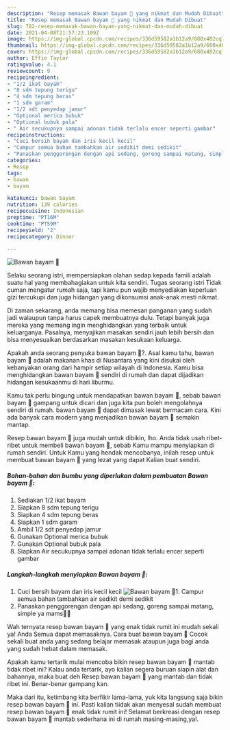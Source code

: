 ```yaml
---
description: "Resep memasak Bawan bayam 🥬 yang nikmat dan Mudah Dibuat"
title: "Resep memasak Bawan bayam 🥬 yang nikmat dan Mudah Dibuat"
slug: 782-resep-memasak-bawan-bayam-yang-nikmat-dan-mudah-dibuat
date: 2021-04-08T21:57:23.109Z
image: https://img-global.cpcdn.com/recipes/336d59582a1b12a9/680x482cq70/bawan-bayam-🥬-foto-resep-utama.jpg
thumbnail: https://img-global.cpcdn.com/recipes/336d59582a1b12a9/680x482cq70/bawan-bayam-🥬-foto-resep-utama.jpg
cover: https://img-global.cpcdn.com/recipes/336d59582a1b12a9/680x482cq70/bawan-bayam-🥬-foto-resep-utama.jpg
author: Effie Taylor
ratingvalue: 4.1
reviewcount: 9
recipeingredient:
- "1/2 ikat bayam"
- "8 sdm tepung terigu"
- "4 sdm tepung beras"
- "1 sdm garam"
- "1/2 sdt penyedap jamur"
- "Optional merica bubuk"
- "Optional bubuk pala"
- " Air secukupnya sampai adonan tidak terlalu encer seperti gambar"
recipeinstructions:
- "Cuci bersih bayam dan iris kecil kecil"
- "Campur semua bahan tambahkan air sedikit demi sedikit"
- "Panaskan penggorengan dengan api sedang, goreng sampai matang, simple ya mams🧡🤗"
categories:
- Resep
tags:
- bawan
- bayam

katakunci: bawan bayam 
nutrition: 139 calories
recipecuisine: Indonesian
preptime: "PT16M"
cooktime: "PT59M"
recipeyield: "2"
recipecategory: Dinner

---
```



![Bawan bayam 🥬](https://img-global.cpcdn.com/recipes/336d59582a1b12a9/680x482cq70/bawan-bayam-🥬-foto-resep-utama.jpg)

Selaku seorang istri, mempersiapkan olahan sedap kepada famili adalah suatu hal yang membahagiakan untuk kita sendiri. Tugas seorang istri Tidak cuman mengatur rumah saja, tapi kamu pun wajib menyediakan keperluan gizi tercukupi dan juga hidangan yang dikonsumsi anak-anak mesti nikmat.

Di zaman  sekarang, anda memang bisa memesan panganan yang sudah jadi walaupun tanpa harus capek membuatnya dulu. Tetapi banyak juga mereka yang memang ingin menghidangkan yang terbaik untuk keluarganya. Pasalnya, menyajikan masakan sendiri jauh lebih bersih dan bisa menyesuaikan berdasarkan masakan kesukaan keluarga. 



Apakah anda seorang penyuka bawan bayam 🥬?. Asal kamu tahu, bawan bayam 🥬 adalah makanan khas di Nusantara yang kini disukai oleh kebanyakan orang dari hampir setiap wilayah di Indonesia. Kamu bisa menghidangkan bawan bayam 🥬 sendiri di rumah dan dapat dijadikan hidangan kesukaanmu di hari liburmu.

Kamu tak perlu bingung untuk mendapatkan bawan bayam 🥬, sebab bawan bayam 🥬 gampang untuk dicari dan juga kita pun boleh mengolahnya sendiri di rumah. bawan bayam 🥬 dapat dimasak lewat bermacam cara. Kini ada banyak cara modern yang menjadikan bawan bayam 🥬 semakin mantap.

Resep bawan bayam 🥬 juga mudah untuk dibikin, lho. Anda tidak usah ribet-ribet untuk membeli bawan bayam 🥬, sebab Kamu mampu menyiapkan di rumah sendiri. Untuk Kamu yang hendak mencobanya, inilah resep untuk membuat bawan bayam 🥬 yang lezat yang dapat Kalian buat sendiri.

<!--inarticleads1-->

##### Bahan-bahan dan bumbu yang diperlukan dalam pembuatan Bawan bayam 🥬:

1. Sediakan 1/2 ikat bayam
1. Siapkan 8 sdm tepung terigu
1. Siapkan 4 sdm tepung beras
1. Siapkan 1 sdm garam
1. Ambil 1/2 sdt penyedap jamur
1. Gunakan Optional merica bubuk
1. Gunakan Optional bubuk pala
1. Siapkan  Air secukupnya sampai adonan tidak terlalu encer seperti gambar




<!--inarticleads2-->

##### Langkah-langkah menyiapkan Bawan bayam 🥬:

1. Cuci bersih bayam dan iris kecil kecil
<img src="https://img-global.cpcdn.com/steps/14f2ff740ae2715b/160x128cq70/bawan-bayam-🥬-langkah-memasak-1-foto.jpg" alt="Bawan bayam 🥬">1. Campur semua bahan tambahkan air sedikit demi sedikit
1. Panaskan penggorengan dengan api sedang, goreng sampai matang, simple ya mams🧡🤗




Wah ternyata resep bawan bayam 🥬 yang enak tidak rumit ini mudah sekali ya! Anda Semua dapat memasaknya. Cara buat bawan bayam 🥬 Cocok sekali buat anda yang sedang belajar memasak ataupun juga bagi anda yang sudah hebat dalam memasak.

Apakah kamu tertarik mulai mencoba bikin resep bawan bayam 🥬 mantab tidak ribet ini? Kalau anda tertarik, ayo kalian segera buruan siapin alat dan bahannya, maka buat deh Resep bawan bayam 🥬 yang mantab dan tidak ribet ini. Benar-benar gampang kan. 

Maka dari itu, ketimbang kita berfikir lama-lama, yuk kita langsung saja bikin resep bawan bayam 🥬 ini. Pasti kalian tiidak akan menyesal sudah membuat resep bawan bayam 🥬 enak tidak rumit ini! Selamat berkreasi dengan resep bawan bayam 🥬 mantab sederhana ini di rumah masing-masing,ya!.

